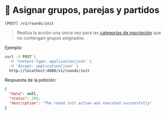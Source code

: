 # 🎲 Asignar grupos, parejas y partidos

```
[POST] /v1/rounds/init
```

> Realiza la acción una única vez para las [categorías de inscripción](../registration-categories/index.html) que no contengan grupos asignados.

Ejemplo:

```bash
curl -X POST \
  -H 'Content-Type: application/json' \
  -H 'Accept: application/json' \
  http://localhost:8080/v1/rounds/init
```

Respuesta de la petición:

```json
{
  "data": null,
  "status": 200,
  "description": "The round init action was executed successfully"
}
```
